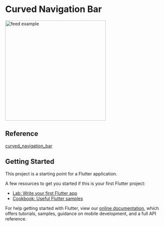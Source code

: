 # Curved Navigation Bar

<img src="https://user-images.githubusercontent.com/60619133/99178728-21970b00-273c-11eb-857d-940ab51e47cb.png" alt="feed example" width = "320">

## Reference
[curved_navigation_bar](https://pub.dev/packages/curved_navigation_bar)

## Getting Started

This project is a starting point for a Flutter application.

A few resources to get you started if this is your first Flutter project:

- [Lab: Write your first Flutter app](https://flutter.dev/docs/get-started/codelab)
- [Cookbook: Useful Flutter samples](https://flutter.dev/docs/cookbook)

For help getting started with Flutter, view our
[online documentation](https://flutter.dev/docs), which offers tutorials,
samples, guidance on mobile development, and a full API reference.

